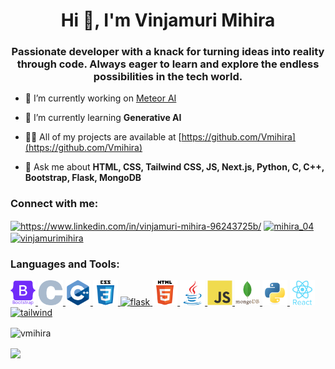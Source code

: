 <h1 align="center">Hi 👋, I'm Vinjamuri Mihira</h1>
<h3 align="center">Passionate developer with a knack for turning ideas into reality through code. Always eager to learn and explore the endless possibilities in the tech world.</h3>

- 🔭 I’m currently working on [Meteor AI](https://github.com/Vmihira/my-app)

- 🌱 I’m currently learning **Generative AI**

- 👨‍💻 All of my projects are available at [https://github.com/Vmihira](https://github.com/Vmihira)

- 💬 Ask me about **HTML, CSS, Tailwind CSS, JS, Next.js, Python, C, C++, Bootstrap, Flask, MongoDB**

<h3 align="left">Connect with me:</h3>
<p align="left">
<a href="https://linkedin.com/in/https://www.linkedin.com/in/vinjamuri-mihira-96243725b/" target="blank"><img align="center" src="https://raw.githubusercontent.com/rahuldkjain/github-profile-readme-generator/master/src/images/icons/Social/linked-in-alt.svg" alt="https://www.linkedin.com/in/vinjamuri-mihira-96243725b/" height="30" width="40" /></a>
<a href="https://www.codechef.com/users/mihira_04" target="blank"><img align="center" src="https://cdn.jsdelivr.net/npm/simple-icons@3.1.0/icons/codechef.svg" alt="mihira_04" height="30" width="40" /></a>
<a href="https://www.leetcode.com/vinjamurimihira" target="blank"><img align="center" src="https://raw.githubusercontent.com/rahuldkjain/github-profile-readme-generator/master/src/images/icons/Social/leet-code.svg" alt="vinjamurimihira" height="30" width="40" /></a>
</p>

<h3 align="left">Languages and Tools:</h3>
<p align="left"> <a href="https://getbootstrap.com" target="_blank" rel="noreferrer"> <img src="https://raw.githubusercontent.com/devicons/devicon/master/icons/bootstrap/bootstrap-plain-wordmark.svg" alt="bootstrap" width="40" height="40"/> </a> <a href="https://www.cprogramming.com/" target="_blank" rel="noreferrer"> <img src="https://raw.githubusercontent.com/devicons/devicon/master/icons/c/c-original.svg" alt="c" width="40" height="40"/> </a> <a href="https://www.w3schools.com/cpp/" target="_blank" rel="noreferrer"> <img src="https://raw.githubusercontent.com/devicons/devicon/master/icons/cplusplus/cplusplus-original.svg" alt="cplusplus" width="40" height="40"/> </a> <a href="https://www.w3schools.com/css/" target="_blank" rel="noreferrer"> <img src="https://raw.githubusercontent.com/devicons/devicon/master/icons/css3/css3-original-wordmark.svg" alt="css3" width="40" height="40"/> </a> <a href="https://flask.palletsprojects.com/" target="_blank" rel="noreferrer"> <img src="https://www.vectorlogo.zone/logos/pocoo_flask/pocoo_flask-icon.svg" alt="flask" width="40" height="40"/> </a> <a href="https://www.w3.org/html/" target="_blank" rel="noreferrer"> <img src="https://raw.githubusercontent.com/devicons/devicon/master/icons/html5/html5-original-wordmark.svg" alt="html5" width="40" height="40"/> </a> <a href="https://www.java.com" target="_blank" rel="noreferrer"> <img src="https://raw.githubusercontent.com/devicons/devicon/master/icons/java/java-original.svg" alt="java" width="40" height="40"/> </a> <a href="https://developer.mozilla.org/en-US/docs/Web/JavaScript" target="_blank" rel="noreferrer"> <img src="https://raw.githubusercontent.com/devicons/devicon/master/icons/javascript/javascript-original.svg" alt="javascript" width="40" height="40"/> </a> <a href="https://www.mongodb.com/" target="_blank" rel="noreferrer"> <img src="https://raw.githubusercontent.com/devicons/devicon/master/icons/mongodb/mongodb-original-wordmark.svg" alt="mongodb" width="40" height="40"/> </a> <a href="https://www.python.org" target="_blank" rel="noreferrer"> <img src="https://raw.githubusercontent.com/devicons/devicon/master/icons/python/python-original.svg" alt="python" width="40" height="40"/> </a> <a href="https://reactjs.org/" target="_blank" rel="noreferrer"> <img src="https://raw.githubusercontent.com/devicons/devicon/master/icons/react/react-original-wordmark.svg" alt="react" width="40" height="40"/> </a> <a href="https://tailwindcss.com/" target="_blank" rel="noreferrer"> <img src="https://www.vectorlogo.zone/logos/tailwindcss/tailwindcss-icon.svg" alt="tailwind" width="40" height="40"/> </a> </p>

<p><img align="center" src="https://github-readme-stats.vercel.app/api/top-langs?username=vmihira&show_icons=true&locale=en&layout=compact" alt="vmihira" /></p>

<p><img align="center" src="(https://streak-stats.demolab.com/?user=Vmihira)](https://git.io/streak-stats) alt="milli" /> </p>


